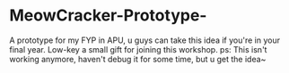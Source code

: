 # MeowCracker-Prototype-
A prototype for my FYP in APU, u guys can take this idea if you're in your final year. Low-key a small gift for joining this workshop.
ps: This isn't working anymore, haven't debug it for some time, but u get the idea~
